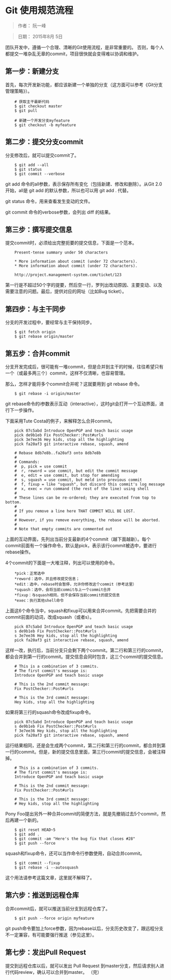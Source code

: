 Git 使用规范流程
================

>作者： 阮一峰

>日期： 2015年8月 5日

团队开发中，遵循一个合理、清晰的Git使用流程，是非常重要的。
否则，每个人都提交一堆杂乱无章的commit，项目很快就会变得难以协调和维护。

第一步：新建分支
------------------
首先，每次开发新功能，都应该新建一个单独的分支（这方面可以参考《Git分支管理策略》）。

		# 获取主干最新代码
		$ git checkout master
		$ git pull

		# 新建一个开发分支myfeature
		$ git checkout -b myfeature

第二步：提交分支commit
-----------------------
分支修改后，就可以提交commit了。

		$ git add --all
		$ git status
		$ git commit --verbose

git add 命令的all参数，表示保存所有变化（包括新建、修改和删除）。从Git 2.0开始，all是 git add 的默认参数，所以也可以用 git add . 代替。

git status 命令，用来查看发生变动的文件。

git commit 命令的verbose参数，会列出 diff 的结果。

第三步：撰写提交信息
---------------------
提交commit时，必须给出完整扼要的提交信息，下面是一个范本。

		Present-tense summary under 50 characters

		* More information about commit (under 72 characters).
		* More information about commit (under 72 characters).

		http://project.management-system.com/ticket/123

第一行是不超过50个字的提要，然后空一行，罗列出改动原因、主要变动、以及需要注意的问题。最后，提供对应的网址（比如Bug ticket）。

第四步：与主干同步
--------------------
分支的开发过程中，要经常与主干保持同步。

		$ git fetch origin
		$ git rebase origin/master

第五步：合并commit
-------------------
分支开发完成后，很可能有一堆commit，但是合并到主干的时候，往往希望只有一个（或最多两三个）commit，这样不仅清晰，也容易管理。

那么，怎样才能将多个commit合并呢？这就要用到 git rebase 命令。

		$ git rebase -i origin/master

git rebase命令的i参数表示互动（interactive），这时git会打开一个互动界面，进行下一步操作。

下面采用Tute Costa的例子，来解释怎么合并commit。

		pick 07c5abd Introduce OpenPGP and teach basic usage
		pick de9b1eb Fix PostChecker::Post#urls
		pick 3e7ee36 Hey kids, stop all the highlighting
		pick fa20af3 git interactive rebase, squash, amend

		# Rebase 8db7e8b..fa20af3 onto 8db7e8b
		#
		# Commands:
		#  p, pick = use commit
		#  r, reword = use commit, but edit the commit message
		#  e, edit = use commit, but stop for amending
		#  s, squash = use commit, but meld into previous commit
		#  f, fixup = like "squash", but discard this commit's log message
		#  x, exec = run command (the rest of the line) using shell
		#
		# These lines can be re-ordered; they are executed from top to bottom.
		#
		# If you remove a line here THAT COMMIT WILL BE LOST.
		#
		# However, if you remove everything, the rebase will be aborted.
		#
		# Note that empty commits are commented out

上面的互动界面，先列出当前分支最新的4个commit（越下面越新）。每个commit前面有一个操作命令，默认是pick，表示该行commit被选中，要进行rebase操作。

4个commit的下面是一大堆注释，列出可以使用的命令。

		*pick：正常选中
		*reword：选中，并且修改提交信息；
		*edit：选中，rebase时会暂停，允许你修改这个commit（参考这里）
		*squash：选中，会将当前commit与上一个commit合并
		*fixup：与squash相同，但不会保存当前commit的提交信息
		*exec：执行其他shell命令

上面这6个命令当中，squash和fixup可以用来合并commit。先把需要合并的commit前面的动词，改成squash（或者s）。

		pick 07c5abd Introduce OpenPGP and teach basic usage
		s de9b1eb Fix PostChecker::Post#urls
		s 3e7ee36 Hey kids, stop all the highlighting
		pick fa20af3 git interactive rebase, squash, amend

这样一改，执行后，当前分支只会剩下两个commit。第二行和第三行的commit，都会合并到第一行的commit。提交信息会同时包含，这三个commit的提交信息。

		# This is a combination of 3 commits.
		# The first commit's message is:
		Introduce OpenPGP and teach basic usage

		# This is the 2nd commit message:
		Fix PostChecker::Post#urls

		# This is the 3rd commit message:
		Hey kids, stop all the highlighting

如果将第三行的squash命令改成fixup命令。

		pick 07c5abd Introduce OpenPGP and teach basic usage
		s de9b1eb Fix PostChecker::Post#urls
		f 3e7ee36 Hey kids, stop all the highlighting
		pick fa20af3 git interactive rebase, squash, amend

运行结果相同，还是会生成两个commit，第二行和第三行的commit，都合并到第一行的commit。但是，新的提交信息里面，第三行commit的提交信息，会被注释掉。

		# This is a combination of 3 commits.
		# The first commit's message is:
		Introduce OpenPGP and teach basic usage

		# This is the 2nd commit message:
		Fix PostChecker::Post#urls

		# This is the 3rd commit message:
		# Hey kids, stop all the highlighting
		
Pony Foo提出另外一种合并commit的简便方法，就是先撤销过去5个commit，然后再建一个新的。

		$ git reset HEAD~5
		$ git add .
		$ git commit -am "Here's the bug fix that closes #28"
		$ git push --force

squash和fixup命令，还可以当作命令行参数使用，自动合并commit。

		$ git commit --fixup  
		$ git rebase -i --autosquash 

这个用法请参考这篇文章，这里就不解释了。

第六步：推送到远程仓库
----------------------
合并commit后，就可以推送当前分支到远程仓库了。

		$ git push --force origin myfeature

git push命令要加上force参数，因为rebase以后，分支历史改变了，跟远程分支不一定兼容，有可能要强行推送（参见这里）。

第七步：发出Pull Request
-------------------------
提交到远程仓库以后，就可以发出 Pull Request 到master分支，然后请求别人进行代码review，确认可以合并到master。
（完）